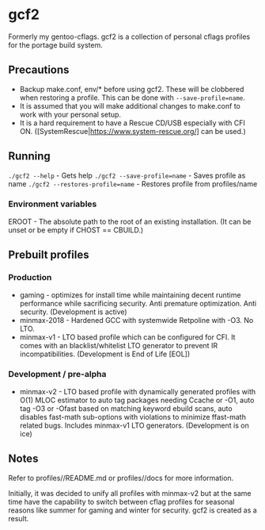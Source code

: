 # gcf2

Formerly my gentoo-cflags.  gcf2 is a collection of personal cflags profiles
for the portage build system.

## Precautions

* Backup make.conf, env/* before using gcf2.  These will be clobbered when
restoring a profile.  This can be done with `--save-profile=name`.
* It is assumed that you will make additional changes to make.conf to work with
your personal setup.
* It is a hard requirement to have a Rescue CD/USB especially with CFI ON.
([SystemRescue|https://www.system-rescue.org/] can be used.)

## Running

`./gcf2 --help` - Gets help
`./gcf2 --save-profile=name` - Saves profile as name
`./gcf2 --restores-profile=name` - Restores profile from profiles/name

### Environment variables

EROOT - The absolute path to the root of an existing installation.
(It can be unset or be empty if CHOST == CBUILD.)

## Prebuilt profiles

### Production

* gaming - optimizes for install time while maintaining decent runtime
performance while sacrificing security.  Anti premature optimization.
Anti security.  (Development is active)
* minmax-2018 - Hardened GCC with systemwide Retpoline with -O3.  No LTO.
* minmax-v1 - LTO based profile which can be configured for CFI.  It comes with
an blacklist/whitelist LTO generator to prevent IR incompatibilities.
(Development is End of Life [EOL])

### Development / pre-alpha

* minmax-v2 - LTO based profile with dynamically generated profiles with O(1)
MLOC estimator to auto tag packages needing Ccache or -O1, auto tag -O3 or
-Ofast based on matching keyword ebuild scans, auto disables fast-math
sub-options with violations to minimize ffast-math related bugs.  Includes
minmax-v1 LTO generators.  (Development is on ice)

## Notes

Refer to profiles/<name>/README.md or profiles/<name>/docs for more information.

Initially, it was decided to unify all profiles with minmax-v2 but at the same
time have the capability to switch between cflag profiles for seasonal reasons
like summer for gaming and winter for security.  gcf2 is created as a result.
